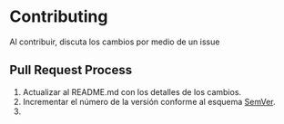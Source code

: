 # Contributing

Al contribuir, discuta los cambios por medio de un issue

## Pull Request Process

1. Actualizar al README.md con los detalles de los cambios.
2. Incrementar el número de la versión conforme al esquema [SemVer](http://semver.org/).
3.  
